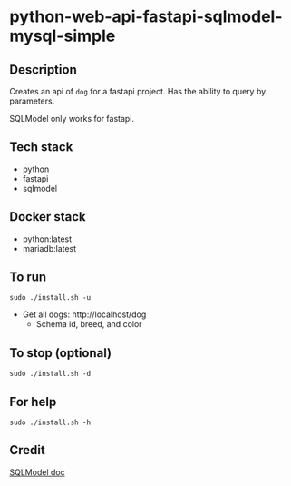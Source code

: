 # python-web-api-fastapi-sqlmodel-mysql-simple

## Description
Creates an api of `dog` for a fastapi project.
Has the ability to query by parameters.

SQLModel only works for fastapi.

## Tech stack
- python
- fastapi
- sqlmodel

## Docker stack
- python:latest
- mariadb:latest

## To run
`sudo ./install.sh -u`
- Get all dogs: http://localhost/dog
  - Schema id, breed, and color

## To stop (optional)
`sudo ./install.sh -d`

## For help
`sudo ./install.sh -h`

## Credit
[SQLModel doc](https://sqlmodel.tiangolo.com/)